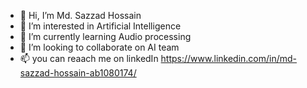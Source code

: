 - 👋 Hi, I’m Md. Sazzad Hossain 
- 👀 I’m interested in Artificial Intelligence
- 🌱 I’m currently learning Audio processing 
- 💞️ I’m looking to collaborate on AI team
- 📫 you can reaach me on linkedIn https://www.linkedin.com/in/md-sazzad-hossain-ab1080174/

<!---
sazzad15-1779/sazzad15-1779 is a ✨ special ✨ repository because its `README.md` (this file) appears on your GitHub profile.
You can click the Preview link to take a look at your changes.
--->
